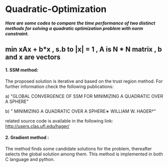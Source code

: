 # Quadratic-Optimization

**_Here are some codes to compare the time performance of two distinct methods for solving a quadratic optimization problem with norm constraint._**

## min xAx + b*x ,   s.b to |x| = 1 , A is N * N matrix , b and x are vectors  
#### 1. SSM method: 
The proposed solution is iterative and based on the trust region method. For further information check the following publications: 

a) "GLOBAL CONVERGENCE OF SSM FOR MINIMIZING A QUADRATIC OVER A SPHERE"

b) " MINIMIZING A QUADRATIC OVER A SPHERE∗ WILLIAM W. HAGER†"

related source code is available in the following link: http://users.clas.ufl.edu/hager/


#### 2. Gradient method :

The method finds some candidate solutions for the problem, thereafter selects the global solution among them. This method is implemented in both C language and python.


 
 
